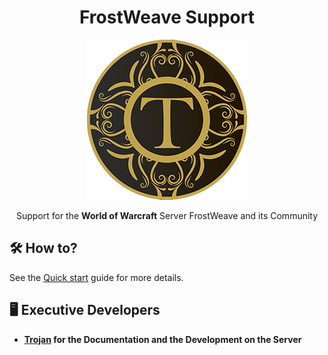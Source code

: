 <!-- markdownlint-disable MD004 MD033 -->
<div align="center">

# FrostWeave Support

<img src="_media/logo.png" alt="support">

Support for the **World of Warcraft** Server FrostWeave and its Community

</div>

## 🛠️ How to?

See the [Quick start](https://FrostWeaveSupport.github.io/#/getting-started/quickstart) guide for more details.

## 🖥️ Executive Developers

- **[Trojan](https://github.com/svenbledt) for the Documentation and the Development on the Server**
